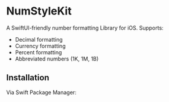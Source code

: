 # NumStyleKit

A SwiftUI-friendly number formatting Library for iOS. Supports:

- Decimal formatting
- Currency formatting
- Percent formatting
- Abbreviated numbers (1K, 1M, 1B)

## Installation

Via Swift Package Manager:
